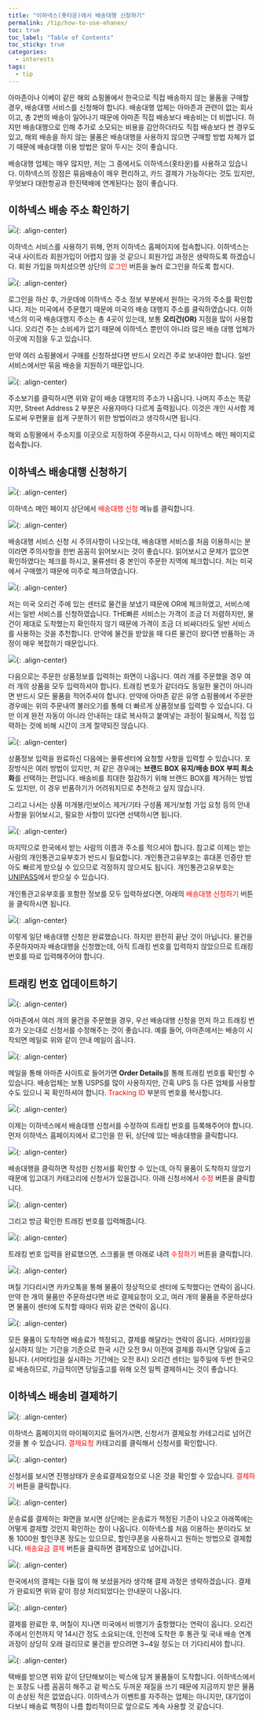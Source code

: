 ```yaml
---
title: "이하넥스(홋타운)에서 배송대행 신청하기"
permalink: /tip/how-to-use-ehanex/
toc: true
toc_label: "Table of Contents"
toc_sticky: true
categories:
  - interests
tags:
  - tip
---
```


아마존이나 이베이 같은 해외 쇼핑몰에서 한국으로 직접 배송하지 않는 물품을 구매할 경우, 배송대행 서비스를 신청해야 합니다. 배송대행 업체는 아마존과 관련이 없는 회사이고, 총 2번의 배송이 일어나기 때문에 아마존 직접 배송보다 배송비는 더 비쌉니다. 하지만 배송대행으로 인해 추가로 소모되는 비용을 감안하더라도 직접 배송보다 싼 경우도 있고, 해외 배송을 하지 않는 물품은 배송대행을 사용하지 않으면 구매할 방법 자체가 없기 때문에 배송대행 이용 방법은 알아 두시는 것이 좋습니다.

배송대행 업체는 매우 많지만, 저는 그 중에서도 이하넥스(홋타운)를 사용하고 있습니다. 이하넥스의 장점은 묶음배송이 매우 편리하고, 카드 결제가 가능하다는 것도 있지만, 무엇보다 대한항공과 한진택배에 연계된다는 점이 좋습니다.

## 이하넥스 배송 주소 확인하기

![](https://github.com/JoonsuRyu/images/blob/master/Tip/002/01.png?raw=true){: .align-center}

이하넥스 서비스를 사용하기 위해, 먼저 이하넥스 홈페이지에 접속합니다. 이하넥스는 국내 사이트라 회원가입이 어렵지 않을 것 같으니 회원가입 과정은 생략하도록 하겠습니다. 회원 가입을 마치셨으면 상단의 <span style="color:red">로그인</span> 버튼을 눌러 로그인을 하도록 합시다.

![](https://github.com/JoonsuRyu/images/blob/master/Tip/002/02.png?raw=true){: .align-center}

로그인을 하신 후, 가운데에 이하넥스 주소 정보 부분에서 원하는 국가의 주소를 확인합니다. 저는 미국에서 주문했기 때문에 미국의 배송 대행지 주소를 클릭하였습니다. 이하넥스의 미국 배송대행지 주소는 총 4곳이 있는데, 보통 **오리건(OR)** 지점을 많이 사용합니다. 오리건 주는 소비세가 없기 때문에 이하넥스 뿐만이 아니라 많은 배송 대행 업체가 이곳에 지점을 두고 있습니다.

만약 여러 쇼핑몰에서 구매를 신청하셨다면 반드시 오리건 주로 보내야만 합니다. 일반 서비스에서만 묶음 배송을 지원하기 때문입니다.

![](https://github.com/JoonsuRyu/images/blob/master/Tip/002/03.png?raw=true){: .align-center}

주소보기를 클릭하시면 위와 같이 배송 대행지의 주소가 나옵니다. 나머지 주소는 똑같지만, Street Address 2 부분은 사용자마다 다르게 출력됩니다. 이것은 개인 사서함 제도로써 우편물을 쉽게 구분하기 위한 방법이라고 생각하시면 됩니다.

해외 쇼핑몰에서 주소지를 이곳으로 지정하여 주문하시고, 다시 이하넥스 메인 페이지로 접속합니다.

## 이하넥스 배송대행 신청하기

![](https://github.com/JoonsuRyu/images/blob/master/Tip/002/04.png?raw=true){: .align-center}

이하넥스 메인 페이지 상단에서 <span style="color:red">배송대행 신청</span> 메뉴를 클릭합니다.

![](https://github.com/JoonsuRyu/images/blob/master/Tip/002/05.png?raw=true){: .align-center}

배송대행 서비스 신청 시 주의사항이 나오는데, 배송대행 서비스를 처음 이용하시는 분이라면 주의사항을 한번 꼼꼼히 읽어보시는 것이 좋습니다. 읽어보시고 문제가 없으면 확인하였다는 체크를 하시고, 물류센터 중 본인이 주문한 지역에 체크합니다. 저는 미국에서 구매했기 때문에 미주로 체크하였습니다.

![](https://github.com/JoonsuRyu/images/blob/master/Tip/002/06.png?raw=true){: .align-center}

저는 미국 오리건 주에 있는 센터로 물건을 보냈기 때문에 OR에 체크하였고, 서비스에서는 일반 서비스를 신청하였습니다. THE빠른 서비스는 가격이 조금 더 저렴하지만, 물건이 제대로 도착했는지 확인하지 않기 때문에 가격이 조금 더 비싸더라도 일반 서비스를 사용하는 것을 추천합니다. 만약에 물건을 받았을 때 다른 물건이 왔다면 반품하는 과정이 매우 복잡하기 때문입니다.

![](https://github.com/JoonsuRyu/images/blob/master/Tip/002/07.png?raw=true){: .align-center}

다음으로는 주문한 상품정보를 입력하는 화면이 나옵니다. 여러 개를 주문했을 경우 여러 개의 상품을 모두 입력하셔야 합니다. 트래킹 번호가 같더라도 동일한 물건이 아니라면 반드시 모든 물품을 적어주셔야 합니다. 만약에 아마존 같은 유명 쇼핑몰에서 주문한 경우에는 위의 주문내역 불러오기를 통해 더 빠르게 상품정보를 입력할 수 있습니다. 다만 이게 완전 자동이 아니라 안내하는 대로 복사하고 붙여넣는 과정이 필요해서, 직접 입력하는 것에 비해 시간이 크게 절약되진 않습니다.

![](https://github.com/JoonsuRyu/images/blob/master/Tip/002/08.png?raw=true){: .align-center}

상품정보 입력을 완료하신 다음에는 물류센터에 요청할 사항을 입력할 수 있습니다. 포장방식은 여러 방법이 있지만, 저 같은 경우에는 **브랜드 BOX 유지/배송 BOX 부피 최소화**를 선택하는 편입니다. 배송비를 최대한 절감하기 위해 브랜드 BOX를 제거하는 방법도 있지만, 이 경우 반품하기가 어려워지므로 추천하고 싶지 않습니다.

그리고 나서는 상품 미개봉/인보이스 제거/기타 구성품 제거/보험 가입 요청 등의 안내사항을 읽어보시고, 필요한 사항이 있다면 선택하시면 됩니다.

![](https://github.com/JoonsuRyu/images/blob/master/Tip/002/09.png?raw=true){: .align-center}

마지막으로 한국에서 받는 사람의 이름과 주소를 적으셔야 합니다. 참고로 이제는 받는 사람의 개인통관고유부호가 반드시 필요합니다. 개인통관고유부호는 휴대폰 인증만 받아도 빠르게 받으실 수 있으므로 걱정하지 않으셔도 됩니다. 개인통관고유부호는 [UNIPASS](https://unipass.customs.go.kr/csp/persIndex.do)에서 받으실 수 있습니다.

개인통관고유부호를 포함한 정보를 모두 입력하셨다면, 아래의 <span style="color:red">배송대행 신청하기</span> 버튼을 클릭하시면 됩니다.

![](https://github.com/JoonsuRyu/images/blob/master/Tip/002/10.png?raw=true){: .align-center}

이렇게 일단 배송대행 신청은 완료했습니다. 하지만 완전히 끝난 것이 아닙니다. 물건을 주문하자마자 배송대행을 신청했는데, 아직 트래킹 번호를 입력하지 않았으므로 트래킹 번호를 따로 입력해주어야 합니다.

## 트래킹 번호 업데이트하기

![](https://github.com/JoonsuRyu/images/blob/master/Tip/002/11.png?raw=true){: .align-center}

아마존에서 여러 개의 물건을 주문했을 경우, 우선 배송대행 신청을 먼저 하고 트래킹 번호가 오는대로 신청서를 수정해주는 것이 좋습니다. 예를 들어, 아마존에서는 배송이 시작되면 메일로 위와 같이 안내 메일이 옵니다.

![](https://github.com/JoonsuRyu/images/blob/master/Tip/002/12.png?raw=true){: .align-center}

메일을 통해 아마존 사이트로 들어가면 **Order Details**를 통해 트래킹 번호를 확인할 수 있습니다. 배송업체는 보통 USPS를 많이 사용하지만, 간혹 UPS 등 다른 업체를 사용할 수도 있으니 꼭 확인하셔야 합니다. <span style="color:red">Tracking ID</span> 부분의 번호를 복사합니다.

![](https://github.com/JoonsuRyu/images/blob/master/Tip/002/13.png?raw=true){: .align-center}

이제는 이하넥스에서 배송대행 신청서를 수정하여 트래킹 번호를 등록해주어야 합니다. 먼저 이하넥스 홈페이지에서 로그인을 한 뒤, 상단에 있는 배송대행을 클릭합니다.

![](https://github.com/JoonsuRyu/images/blob/master/Tip/002/14.png?raw=true){: .align-center}

배송대행을 클릭하면 작성한 신청서를 확인할 수 있는데, 아직 물품이 도착하지 않았기 때문에 입고대기 카테고리에 신청서가 있을겁니다. 아래 신청서에서 <span style="color:red">수정</span> 버튼을 클릭합니다.

![](https://github.com/JoonsuRyu/images/blob/master/Tip/002/15.png?raw=true){: .align-center}

그리고 방금 확인한 트래킹 번호를 입력해줍니다.

![](https://github.com/JoonsuRyu/images/blob/master/Tip/002/16.png?raw=true){: .align-center}

트래킹 번호 입력을 완료했으면, 스크롤을 맨 아래로 내려 <span style="color:red">수정하기</span> 버튼을 클릭합니다.

![](https://github.com/JoonsuRyu/images/blob/master/Tip/002/17.png?raw=true){: .align-center}

며칠 기다리시면 카카오톡을 통해 물품이 정상적으로 센터에 도착했다는 연락이 옵니다. 만약 한 개의 물품만 주문하셨다면 바로 결제요청이 오고, 여러 개의 물품을 주문하셨다면 물품이 센터에 도착할 때마다 위와 같은 연락이 옵니다.

![](https://github.com/JoonsuRyu/images/blob/master/Tip/002/18.png?raw=true){: .align-center}

모든 물품이 도착하면 배송료가 책정되고, 결제를 해달라는 연락이 옵니다. 서머타임을 실시하지 않는 기간을 기준으로 한국 시간 오전 9시 이전에 결제를 하시면 당일에 출고됩니다. (서머타임을 실시하는 기간에는 오전 8시) 오리건 센터는 일주일에 두번 한국으로 배송하므로, 가급적이면 당일출고를 위해 오전 일찍 결제하시는 것이 좋습니다.

## 이하넥스 배송비 결제하기

![](https://github.com/JoonsuRyu/images/blob/master/Tip/002/19.png?raw=true){: .align-center}

이하넥스 홈페이지의 마이페이지로 들어가시면, 신청서가 결제요청 카테고리로 넘어간 것을 볼 수 있습니다. <span style="color:red">결제요청</span> 카테고리를 클릭해서 신청서를 확인합니다.

![](https://github.com/JoonsuRyu/images/blob/master/Tip/002/20.png?raw=true){: .align-center}

신청서를 보시면 진행상태가 운송료결제요청으로 나온 것을 확인할 수 있습니다. <span style="color:red">결제하기</span> 버튼을 클릭합니다.

![](https://github.com/JoonsuRyu/images/blob/master/Tip/002/21.png?raw=true){: .align-center}

운송료를 결제하는 화면을 보시면 상단에는 운송료가 책정된 기준이 나오고 아래쪽에는 어떻게 결제할 것인지 확인하는 창이 나옵니다. 이하넥스를 처음 이용하는 분이라도 보통 1000원 할인쿠폰 정도는 있으므로, 할인쿠폰을 사용하시고 원하는 방법으로 결제합니다. <span style="color:red">배송요금 결제</span> 버튼을 클릭하면 결제창으로 넘어갑니다.

![](https://github.com/JoonsuRyu/images/blob/master/Tip/002/22.png?raw=true){: .align-center}

한국에서의 결제는 다들 많이 해 보셨을거라 생각해 결제 과정은 생략하겠습니다. 결제가 완료되면 위와 같이 정상 처리되었다는 안내문이 나옵니다.

![](https://github.com/JoonsuRyu/images/blob/master/Tip/002/23.png?raw=true){: .align-center}

결제를 완료한 후, 며칠이 지나면 미국에서 비행기가 출항했다는 연락이 옵니다. 오리건 주에서 인천까지 약 14시간 정도 소요되는데, 인천에 도착한 후 통관 및 국내 배송 연계 과정이 상당히 오래 걸리므로 물건을 받으려면 3~4일 정도는 더 기다리셔야 합니다.

![](https://github.com/JoonsuRyu/images/blob/master/Tip/002/24.png?raw=true){: .align-center}

택배를 받으면 위와 같이 단단해보이는 박스에 담겨 물품들이 도착합니다. 이하넥스에서는 포장도 나름 꼼꼼히 해주고 겉 박스도 두꺼운 재질을 쓰기 때문에 지금까지 받은 물품이 손상된 적은 없었습니다. 이하넥스가 이벤트를 자주하는 업체는 아니지만, 대기업이다보니 배송료 책정이 나름 합리적이므로 앞으로도 계속 사용할 것 같습니다.